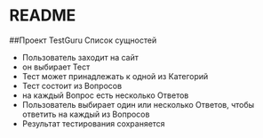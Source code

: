 # README
##Проект TestGuru
Список сущностей
* Пользователь заходит на сайт
* он выбирает Тест
* Тест может принадлежать к одной из Категорий
* Тест состоит из Вопросов
* на каждый Вопрос есть несколько Ответов
* Пользователь выбирает один или несколько Ответов, чтобы ответить на каждый из Вопросов
* Результат тестирования сохраняется